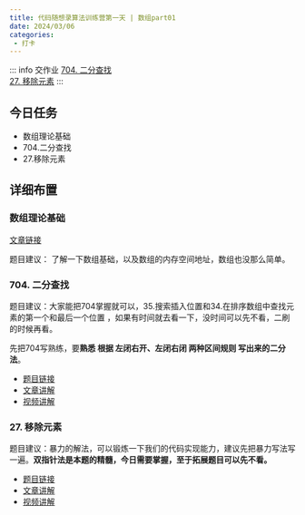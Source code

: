 ```yaml
---
title: 代码随想录算法训练营第一天 | 数组part01
date: 2024/03/06
categories:
 - 打卡
---
```

::: info 交作业
[704. 二分查找](/blogs/algorithm/leetcode704.md)<br/>
[27. 移除元素](/blogs/algorithm/leetcode27.md)
:::

## 今日任务 
- 数组理论基础
- 704.二分查找
- 27.移除元素

## 详细布置
### 数组理论基础  
[文章链接](https://programmercarl.com/%E6%95%B0%E7%BB%84%E7%90%86%E8%AE%BA%E5%9F%BA%E7%A1%80.html)

题目建议： 了解一下数组基础，以及数组的内存空间地址，数组也没那么简单。

### 704. 二分查找 
题目建议：大家能把704掌握就可以，35.搜索插入位置和34.在排序数组中查找元素的第一个和最后一个位置 ，如果有时间就去看一下，没时间可以先不看，二刷的时候再看。

先把704写熟练，要**熟悉 根据 左闭右开、左闭右闭 两种区间规则 写出来的二分法**。

- [题目链接](https://leetcode.cn/problems/binary-search/)
- [文章讲解](https://programmercarl.com/0704.%E4%BA%8C%E5%88%86%E6%9F%A5%E6%89%BE.html)
- [视频讲解](https://www.bilibili.com/video/BV1fA4y1o715)

### 27. 移除元素
题目建议：暴力的解法，可以锻炼一下我们的代码实现能力，建议先把暴力写法写一遍。**双指针法是本题的精髓，今日需要掌握，至于拓展题目可以先不看。**

- [题目链接](https://leetcode.cn/problems/remove-element/)
- [文章讲解](https://programmercarl.com/0027.%E7%A7%BB%E9%99%A4%E5%85%83%E7%B4%A0.html)
- [视频讲解](https://www.bilibili.com/video/BV12A4y1Z7LP)
